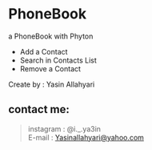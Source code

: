 # PhoneBook
a PhoneBook with Phyton


- Add a Contact
- Search in Contacts List
- Remove a Contact


Create by : Yasin Allahyari <br>
## contact me: <br>
> instagram : @i._.ya3in <br>
E-mail : Yasinallahyari@yahoo.com
